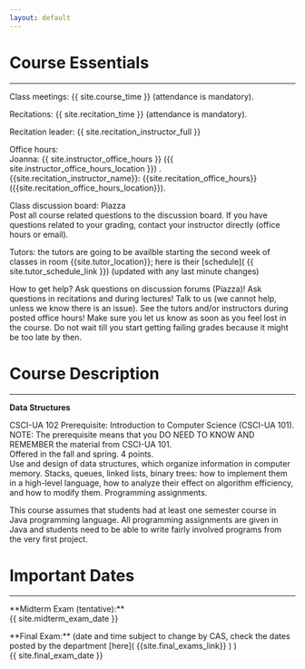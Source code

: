 ```yaml
---
layout: default 
---
```


# Course Essentials
--- 


<p class="hang" markdown="1"><span class="emph">Class meetings:</span> {{ site.course_time }} 
(attendance is mandatory).</p>

<p class="hang" markdown="1"><span class="emph">Recitations:</span> {{ site.recitation_time }} 
(attendance is mandatory).</p>

<p class="hang" markdown="1"><span class="emph">Recitation leader:</span>   {{ site.recitation_instructor_full }} </p>
   
<p class="hang" markdown="1"><span class="emph">Office hours:</span> <br>
<span class="name">Joanna:</span> 
{{ site.instructor_office_hours }} ({{ site.instructor_office_hours_location }})
.<br>
<span class="name">{{site.recitation_instructor_name}}:</span> {{site.recitation_office_hours}} ({{site.recitation_office_hours_location}}).  
</p>


<p class="hang" markdown="1"><span class="emph">Class discussion board:</span> Piazza <br>
Post all course related questions to the discussion board. If you have questions
related to your grading, contact your instructor directly (office hours or email). 
</p> 

<p class="hang" markdown="1"><span class="emph">Tutors:</span>  the tutors are going to be availble starting 
the second week of classes in room {{site.tutor_location}}; here is their [schedule]( {{ site.tutor_schedule_link }}) (updated with any last minute changes) 
</p>
    

<p class="hang" markdown="1"><span class="emph">How to get help?</span> 
Ask questions on discussion forums (Piazza)! Ask questions in recitations and during lectures!
Talk to us (we cannot help, unless we know there is an issue). 
See the tutors and/or instructors during posted office hours! 
Make sure you let us know as soon as you feel lost in the course. Do not wait till you 
start getting failing grades because it might be too late by then. 
</p>



# Course Description
--- 
**Data Structures**

CSCI-UA 102 Prerequisite: Introduction to Computer Science (CSCI-UA 101). <br>
NOTE: The prerequisite means that you DO NEED TO KNOW AND REMEMBER the material from CSCI-UA 101.<br> 
Offered in the fall and spring. 4 points.<br>
Use and design of data structures, which organize information in 
computer memory. Stacks, queues, linked lists, binary trees: 
how to implement them in a high-level language, how to analyze their 
effect on algorithm efficiency, and how to modify them. 
Programming assignments.<br>

This course assumes that students had at least one semester course in Java programming language. 
All programming assignments are given in Java and students need to be able to write fairly involved
programs from the very first project. 

# Important Dates
--- 

<p class="hang" markdown="1"> **Midterm Exam (tentative):** <br>
{{ site.midterm_exam_date }} 
</p> 
<p class="hang" markdown="1"> **Final Exam:**
(date and time subject to change by CAS, check the dates posted by the department 
[here]( {{site.final_exams_link}} ) ) <br> 
{{ site.final_exam_date }} 


<br>
<br>
		

